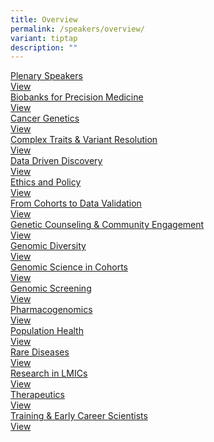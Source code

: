 ```yaml
---
title: Overview
permalink: /speakers/overview/
variant: tiptap
description: ""
---
```

<p></p>
<div class="isomer-card-grid"><a rel="noopener noreferrer nofollow" href="/speakers/plenary" class="isomer-card"><div class="isomer-card-body"><div class="isomer-card-title">Plenary Speakers</div><div class="isomer-card-link">View</div></div></a>
<a rel="noopener noreferrer nofollow" href="https://preciseihcc-conference.sg/speakers/biobanks-for-precision-medicine/" class="isomer-card">
<div class="isomer-card-body">
<div class="isomer-card-title">Biobanks for Precision Medicine</div>
<div class="isomer-card-link">View</div>
</div>
</a><a rel="noopener noreferrer nofollow" href="https://preciseihcc-conference.sg/speakers/cancer-genetics/" class="isomer-card"><div class="isomer-card-body"><div class="isomer-card-title">Cancer Genetics</div><div class="isomer-card-link">View</div></div></a>
<a rel="noopener noreferrer nofollow" href="https://preciseihcc-conference.sg/speakers/complex-traits-and-variant-resolution/" class="isomer-card">
<div class="isomer-card-body">
<div class="isomer-card-title">Complex Traits &amp; Variant Resolution</div>
<div class="isomer-card-link">View</div>
</div>
</a><a rel="noopener noreferrer nofollow" href="https://preciseihcc-conference.sg/speakers/data-driven-discovery/" class="isomer-card"><div class="isomer-card-body"><div class="isomer-card-title">Data Driven Discovery</div><div class="isomer-card-link">View</div></div></a>
<a rel="noopener noreferrer nofollow" href="https://preciseihcc-conference.sg/speakers/ethics-and-policy/" class="isomer-card">
<div class="isomer-card-body">
<div class="isomer-card-title">Ethics and Policy</div>
<div class="isomer-card-link">View</div>
</div>
</a><a rel="noopener noreferrer nofollow" href="https://preciseihcc-conference.sg/speakers/from-cohorts-to-data-validation/" class="isomer-card"><div class="isomer-card-body"><div class="isomer-card-title">From Cohorts to Data Validation</div><div class="isomer-card-link">View</div></div></a>
<a rel="noopener noreferrer nofollow" href="https://preciseihcc-conference.sg/speakers/genetic-counseling-and-community-engagement/" class="isomer-card">
<div class="isomer-card-body">
<div class="isomer-card-title">Genetic Counseling &amp; Community Engagement</div>
<div class="isomer-card-link">View</div>
</div>
</a><a rel="noopener noreferrer nofollow" href="https://preciseihcc-conference.sg/speakers/genomic-diversity/" class="isomer-card"><div class="isomer-card-body"><div class="isomer-card-title">Genomic Diversity</div><div class="isomer-card-link">View</div></div></a>
<a rel="noopener noreferrer nofollow" href="https://preciseihcc-conference.sg/speakers/genomic-science-in-cohorts/" class="isomer-card">
<div class="isomer-card-body">
<div class="isomer-card-title">Genomic Science in Cohorts</div>
<div class="isomer-card-link">View</div>
</div>
</a><a rel="noopener noreferrer nofollow" href="https://preciseihcc-conference.sg/speakers/genomic-screening/" class="isomer-card"><div class="isomer-card-body"><div class="isomer-card-title">Genomic Screening</div><div class="isomer-card-link">View</div></div></a>
<a rel="noopener noreferrer nofollow" href="https://preciseihcc-conference.sg/speakers/pharmacogenomics/" class="isomer-card">
<div class="isomer-card-body">
<div class="isomer-card-title">Pharmacogenomics</div>
<div class="isomer-card-link">View</div>
</div>
</a><a rel="noopener noreferrer nofollow" href="https://preciseihcc-conference.sg/speakers/population-health/" class="isomer-card"><div class="isomer-card-body"><div class="isomer-card-title">Population Health</div><div class="isomer-card-link">View</div></div></a>
<a rel="noopener noreferrer nofollow" href="https://preciseihcc-conference.sg/speakers/rare-diseases/" class="isomer-card">
<div class="isomer-card-body">
<div class="isomer-card-title">Rare Diseases</div>
<div class="isomer-card-link">View</div>
</div>
</a><a rel="noopener noreferrer nofollow" href="https://preciseihcc-conference.sg/speakers/research-in-limcs/" class="isomer-card"><div class="isomer-card-body"><div class="isomer-card-title">Research in LMICs</div><div class="isomer-card-link">View</div></div></a>
<a rel="noopener noreferrer nofollow" href="https://preciseihcc-conference.sg/speakers/therapeutics/" class="isomer-card">
<div class="isomer-card-body">
<div class="isomer-card-title">Therapeutics</div>
<div class="isomer-card-link">View</div>
</div>
</a><a rel="noopener noreferrer nofollow" href="https://preciseihcc-conference.sg/speakers/training-and-early-career-scientists/" class="isomer-card"><div class="isomer-card-body"><div class="isomer-card-title">Training &amp; Early Career Scientists</div><div class="isomer-card-link">View</div></div></a>
</div>
<p></p>